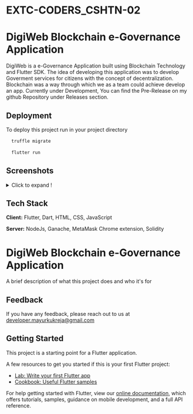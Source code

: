 # EXTC-CODERS_CSHTN-02

# DigiWeb Blockchain e-Governance Application

DigiWeb is a e-Governance Application built using Blockchain Technology and Flutter SDK.
The idea of developing this application was to develop Goverment services for citizens with the concept of decentralization. Blockchain was a way through which we as a team could achieve develop an app.
Currently under Development, You can find the Pre-Release on my github Repository under Releases section.


## Deployment

To deploy this project run in your project directory

```bash
  truffle migrate
```
```bash
  flutter run
```


## Screenshots
<details>
  <summary>Click to expand !</summary>
  
    <img src="https://github.com/mayurrkukreja/EXTC-CODERS_CSHTN-02/blob/main/images/Screenshot_1632470632.png?raw=true" width="250" height="500">
    <img src="https://github.com/mayurrkukreja/EXTC-CODERS_CSHTN-02/blob/main/images/Screenshot_1632558421.png?raw=true" width="250" height="500">
    <img src="https://github.com/mayurrkukreja/EXTC-CODERS_CSHTN-02/blob/main/images/Screenshot_1632558544.png?raw=true" width="250" height="500">
    <img src="https://github.com/mayurrkukreja/EXTC-CODERS_CSHTN-02/blob/main/images/Screenshot%20(4).png?raw=true" width="720" height="480">
    <img src="https://github.com/mayurrkukreja/EXTC-CODERS_CSHTN-02/blob/main/images/Screenshot%20(5).png?raw=true" width="720" height="480">
    <img src="https://github.com/mayurrkukreja/EXTC-CODERS_CSHTN-02/blob/main/images/Screenshot%20(6).png?raw=true" width="720" height="480">
    <img src="https://github.com/mayurrkukreja/EXTC-CODERS_CSHTN-02/blob/main/images/Screenshot%20(7).png?raw=true" width="720" height="480">

</details>
  
## Tech Stack

**Client:** Flutter, Dart, HTML, CSS, JavaScript

**Server:** NodeJs, Ganache, MetaMask Chrome extension, Solidity

  
# DigiWeb Blockchain e-Governance Application

A brief description of what this project does and who it's for


## Feedback

If you have any feedback, please reach out to us at developer.mayurkukreja@gmail.com

  

## Getting Started

This project is a starting point for a Flutter application.

A few resources to get you started if this is your first Flutter project:

- [Lab: Write your first Flutter app](https://flutter.dev/docs/get-started/codelab)
- [Cookbook: Useful Flutter samples](https://flutter.dev/docs/cookbook)

For help getting started with Flutter, view our
[online documentation](https://flutter.dev/docs), which offers tutorials,
samples, guidance on mobile development, and a full API reference.

